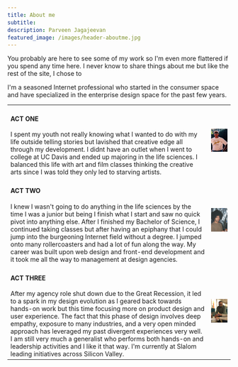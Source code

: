 ```yaml
---
title: About me
subtitle: 
description: Parveen Jagajeevan
featured_image: /images/header-aboutme.jpg
---
```


You probably are here to see some of my work so I'm even more flattered if you spend any time here. I never know to share things about me but like the rest of the site, I chose to 

I'm a seasoned Internet professional who started in the consumer space and have specialized in the enterprise design space for the past few years.

<table>

<tr>
<td >
<h4>ACT ONE</h4>
I spent my youth not really knowing what I wanted to do with my life outside telling stories but lavished that creative edge all through my development. I didnt have an outlet when I went to college at UC Davis and ended up majoring in the life sciences. I balanced this life with art and film classes thinking the creative arts since I was told they only led to starving artists.</td>
<td class="third"><img src="images/parveen-act1.png"> </td>
</tr>

<tr>
<td>
<h4>ACT TWO</h4>
I knew I wasn't going to do anything in the life sciences by the time I was a junior but being I finish what I start and saw no quick pivot into anything else. After I finished my Bachelor of Science, I continued taking classes but after having an epiphany that I could jump into the burgeoning Internet field without a degree. I jumped onto many rollercoasters and had a lot of fun along the way. My career was built upon web design and front-end development and it took me all the way to management at design agencies.</td>
<td class="third"><img src="images/parveen-act2.png"> </td>
</tr>

<tr>
<td>
<h4>ACT THREE</h4>
After my agency role shut down due to the Great Recession, it led to a spark in my design evolution as I geared back towards hands-on work but this time focusing more on product design and user experience. The fact that this phase of design involves deep empathy, exposure to many industries, and a very open minded approach has leveraged my past divergent experiences very well. I am still very much a generalist who performs both hands-on and leadership activities and I like it that way. I'm currently at Slalom leading initiatives across Silicon Valley.</td>
<td class="third"><img src="images/parveen-act3.png"> </td>
</tr>

</table>